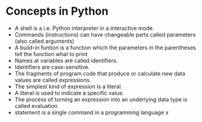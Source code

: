 # Concepts in Python

- A shell is a i.e. Python interpreter in a interactive mode.
- Commands (instructions) can have changeable parts called parameters (also called arguments)
- A build-in funtion is a function which the parameters in the parentheses tell the function what to print
- Names at variables are called identifiers.
- Identifiers are case-sensitive.
- The fragments of program code that produce or calculate new data values are called expressions.
- The simplest kind of expression is a literal.
- A literal is used to indicate a specific value. 
- The process of turning an expression into an underlying data type is called evaluation
- statement is a single command in a programming language
x
